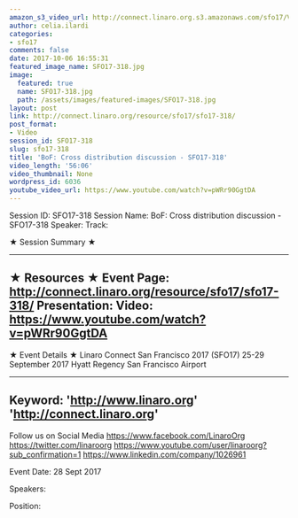 ```yaml
---
amazon_s3_video_url: http://connect.linaro.org.s3.amazonaws.com/sfo17/Videos/SFO17-318%20BoF%20%20Cross%20distribution%20discussion.mp4
author: celia.ilardi
categories:
- sfo17
comments: false
date: 2017-10-06 16:55:31
featured_image_name: SFO17-318.jpg
image:
  featured: true
  name: SFO17-318.jpg
  path: /assets/images/featured-images/SFO17-318.jpg
layout: post
link: http://connect.linaro.org/resource/sfo17/sfo17-318/
post_format:
- Video
session_id: SFO17-318
slug: sfo17-318
title: 'BoF: Cross distribution discussion - SFO17-318'
video_length: '56:06'
video_thumbnail: None
wordpress_id: 6036
youtube_video_url: https://www.youtube.com/watch?v=pWRr90GgtDA
---
```


Session ID: SFO17-318
Session Name: BoF: Cross distribution discussion - SFO17-318
Speaker: 
Track: 


★ Session Summary ★

---------------------------------------------------
★ Resources ★
Event Page: http://connect.linaro.org/resource/sfo17/sfo17-318/
Presentation: 
Video: https://www.youtube.com/watch?v=pWRr90GgtDA
 ---------------------------------------------------

★ Event Details ★
Linaro Connect San Francisco 2017 (SFO17)
25-29 September 2017
Hyatt Regency San Francisco Airport

---------------------------------------------------
Keyword: 
'http://www.linaro.org'
'http://connect.linaro.org'
---------------------------------------------------
Follow us on Social Media
https://www.facebook.com/LinaroOrg
https://twitter.com/linaroorg
https://www.youtube.com/user/linaroorg?sub_confirmation=1
https://www.linkedin.com/company/1026961

Event Date: 28 Sept 2017

Speakers: 

Position: